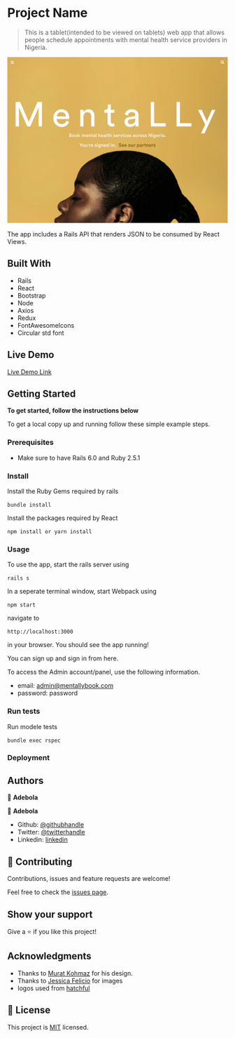 # Project Name

> This is a tablet(intended to be viewed on tablets) web app that allows people schedule
> appointments with mental health service providers in Nigeria.

![screenshot](./app_screenshot.png)

The app includes a Rails API that renders JSON to be consumed
by React Views.

## Built With

- Rails
- React
- Bootstrap
- Node
- Axios
- Redux
- FontAwesomeIcons
- Circular std font

## Live Demo

[Live Demo Link](https://mentally.herokuapp.com)

## Getting Started

**To get started, follow the instructions below**

To get a local copy up and running follow these simple example steps.

### Prerequisites

- Make sure to have Rails 6.0 and Ruby 2.5.1

### Install

Install the Ruby Gems required by rails

```
bundle install
```

Install the packages required by React

```
npm install or yarn install
```

### Usage

To use the app, start the rails server using

```
rails s
```

In a seperate terminal window, start Webpack using

```
npm start
```

navigate to

```
http://localhost:3000
```

in your browser. You should see the app running!

You can sign up and sign in from here.

To access the Admin account/panel, use the following information.

- email: admin@mentallybook.com
- password: password

### Run tests

Run modele tests

```
bundle exec rspec
```

### Deployment

## Authors

👤 **Adebola**

👤 **Adebola**

- Github: [@githubhandle](https://github.com/onedebos)
- Twitter: [@twitterhandle](https://twitter.com/debosthefirst)
- Linkedin: [linkedin](https://www.linkedin.com/in/adebola-niran/)

## 🤝 Contributing

Contributions, issues and feature requests are welcome!

Feel free to check the [issues page](issues/).

## Show your support

Give a ⭐️ if you like this project!

## Acknowledgments

- Thanks to [Murat Kohmaz](https://www.behance.net/gallery/26425031/Vespa-Responsive-Redesign) for his design.
- Thanks to [Jessica Felicio](https://unsplash.com/photos/QS9ZX5UnS14) for images
- logos used from [hatchful](https://www.bookmarks.design/media/image/hatchful.jpg)

## 📝 License

This project is [MIT](lic.url) licensed.
